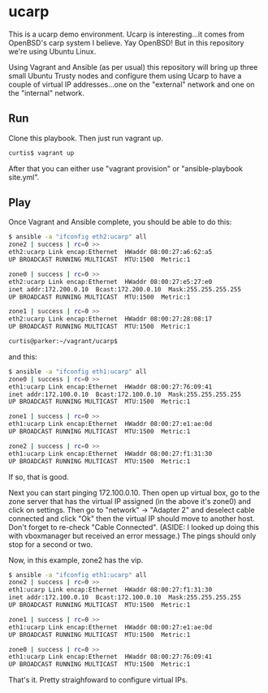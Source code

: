 # ucarp

This is a ucarp demo environment. Ucarp is interesting...it comes from OpenBSD's carp system I believe. Yay OpenBSD! But in this repository we're using Ubuntu Linux.

Using Vagrant and Ansible (as per usual) this repository will bring up three small Ubuntu Trusty nodes and configure them using Ucarp to have a couple of virtual IP addresses...one on the "external" network and one on the "internal" network.

## Run

Clone this playbook. Then just run vagrant up.

```bash
curtis$ vagrant up
```

After that you can either use "vagrant provision" or "ansible-playbook site.yml".

## Play

Once Vagrant and Ansible complete, you should be able to do this:

```bash
$ ansible -a "ifconfig eth2:ucarp" all
zone2 | success | rc=0 >>
eth2:ucarp Link encap:Ethernet  HWaddr 08:00:27:a6:62:a5  
UP BROADCAST RUNNING MULTICAST  MTU:1500  Metric:1

zone0 | success | rc=0 >>
eth2:ucarp Link encap:Ethernet  HWaddr 08:00:27:e5:27:e0  
inet addr:172.200.0.10  Bcast:172.200.0.10  Mask:255.255.255.255
UP BROADCAST RUNNING MULTICAST  MTU:1500  Metric:1

zone1 | success | rc=0 >>
eth2:ucarp Link encap:Ethernet  HWaddr 08:00:27:28:08:17  
UP BROADCAST RUNNING MULTICAST  MTU:1500  Metric:1

curtis@parker:~/vagrant/ucarp$
```

and this:

```bash
$ ansible -a "ifconfig eth1:ucarp" all
zone0 | success | rc=0 >>
eth1:ucarp Link encap:Ethernet  HWaddr 08:00:27:76:09:41  
inet addr:172.100.0.10  Bcast:172.100.0.10  Mask:255.255.255.255
UP BROADCAST RUNNING MULTICAST  MTU:1500  Metric:1

zone1 | success | rc=0 >>
eth1:ucarp Link encap:Ethernet  HWaddr 08:00:27:e1:ae:0d  
UP BROADCAST RUNNING MULTICAST  MTU:1500  Metric:1

zone2 | success | rc=0 >>
eth1:ucarp Link encap:Ethernet  HWaddr 08:00:27:f1:31:30  
UP BROADCAST RUNNING MULTICAST  MTU:1500  Metric:1
```

If so, that is good.

Next you can start pinging 172.100.0.10. Then open up virtual box, go to the zone server that has the virtual IP assigned (in the above it's zone0) and click on settings. Then go to "network" -> "Adapter 2" and deselect cable connected and click "Ok" then the virtual IP should move to another host. Don't forget to re-check "Cable Connected". (ASIDE: I looked up doing this with vboxmanager but received an error message.) The pings should only stop for a second or two.

Now, in this example, zone2 has the vip.

```bash
$ ansible -a "ifconfig eth1:ucarp" all
zone2 | success | rc=0 >>
eth1:ucarp Link encap:Ethernet  HWaddr 08:00:27:f1:31:30  
inet addr:172.100.0.10  Bcast:172.100.0.10  Mask:255.255.255.255
UP BROADCAST RUNNING MULTICAST  MTU:1500  Metric:1

zone1 | success | rc=0 >>
eth1:ucarp Link encap:Ethernet  HWaddr 08:00:27:e1:ae:0d  
UP BROADCAST RUNNING MULTICAST  MTU:1500  Metric:1

zone0 | success | rc=0 >>
eth1:ucarp Link encap:Ethernet  HWaddr 08:00:27:76:09:41  
UP BROADCAST RUNNING MULTICAST  MTU:1500  Metric:1
```

That's it. Pretty straighfoward to configure virtual IPs.
